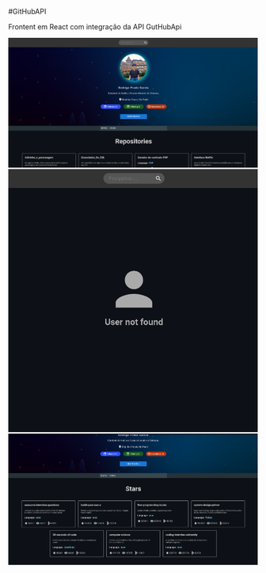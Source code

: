 #GitHubAPI

Frontent em React com integração da API GutHubApi

<img src="./profile.png" />
<img src="./userNotFound.png" />
<img src="./repos.png" />